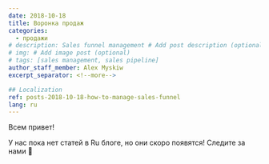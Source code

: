 ```yaml
---
date: 2018-10-18
title: Воронка продаж
categories:
  - продажи
# description: Sales funnel management # Add post description (optional)
# img: # Add image post (optional)
# tags: [sales management, sales pipeline]
author_staff_member: Alex Myskiw
excerpt_separator: <!--more-->

## Localization
ref: posts-2018-10-18-how-to-manage-sales-funnel
lang: ru
---
```


Всем привет!

У нас пока нет статей в Ru блоге, но они скоро появятся! Следите за нами 🤗